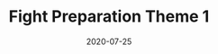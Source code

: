 --- 
layout: sheets-layout
title: "Fight Preparation Theme 1"
date: 2020-07-25
categories: original-works
pdf-link: fight-preparation-theme-1-alex-kappen-2020.pdf
pdf-lyric: #
yt-link: #
muse-link: https://musescore.com/user/28025112/scores/6266658
difficulty: Intermediate
thumbnail: 
---